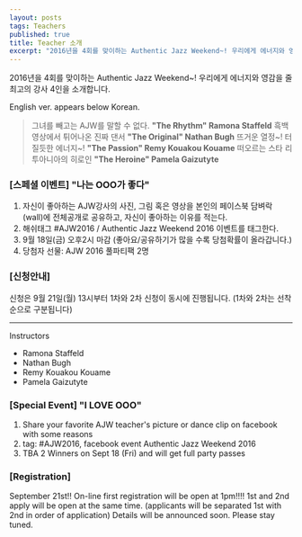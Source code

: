 ```yaml
---
layout: posts
tags: Teachers
published: true
title: Teacher 소개
excerpt: "2016년을 4회를 맞이하는 Authentic Jazz Weekend~! 우리에게 에너지와 영감을 줄 최고의 강사 4인을 소개합니다. 신청은 9월 21일(월) 13시부터 1차와 2차 신청이 동시에 진행됩니다."
---
```


2016년을 4회를 맞이하는 Authentic Jazz Weekend~! 우리에게 에너지와 영감을 줄 최고의 강사 4인을 소개합니다.

English ver. appears below Korean.

> 그녀를 빼고는 AJW를 말할 수 없다. **"The Rhythm" Ramona Staffeld**
> 흑백영상에서 튀어나온 진짜 댄서 **"The Original" Nathan Bugh**
> 뜨거운 열정~! 터질듯한 에너지~! **"The Passion" Remy Kouakou Kouame**
> 떠오르는 스타 리투아니아의 히로인 **"The Heroine" Pamela Gaizutyte**


### [스페셜 이벤트] "나는 OOO가 좋다"
1. 자신이 좋아하는 AJW강사의 사진, 그림 혹은 영상을 본인의 페이스북 담벼락(wall)에 전체공개로 공유하고, 자신이 좋아하는 이유를 적는다.
2. 해쉬태그 ‪#‎AJW2016‬ / Authentic Jazz Weekend 2016 이벤트를 태그한다.
3. 9월 18일(금) 오후2시 마감 (좋아요/공유하기가 많을 수록 당첨확률이 올라갑니다.)
4. 당첨자 선물: AJW 2016 풀파티팩 2명

### [신청안내]

신청은 9월 21일(월) 13시부터 1차와 2차 신청이 동시에 진행됩니다. (1차와 2차는 선착순으로 구분됩니다)

-------------------------------

Instructors
- Ramona Staffeld
- Nathan Bugh
- Remy Kouakou Kouame
- Pamela Gaizutyte

### [Special Event] "I LOVE OOO"
1. Share your favorite AJW teacher's picture or dance clip on facebook with some reasons
2. tag: #AJW2016, facebook event Authentic Jazz Weekend 2016
3. TBA 2 Winners on Sept 18 (Fri) and will get full party passes

### [Registration]
September 21st!! On-line first registration will be open at 1pm!!!!
1st and 2nd apply will be open at the same time. (applicants will be separated 1st with 2nd in order of application)
Details will be announced soon. Please stay tuned.
